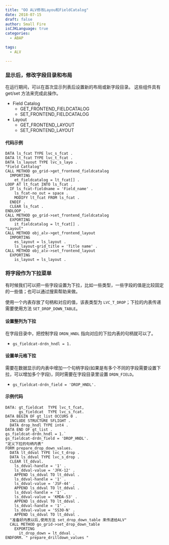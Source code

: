```yaml
---
title: "OO ALV修改Layou和FieldCatalog"
date: 2018-07-15
draft: false
author: Small Fire
isCJKLanguage: true
categories: 
  - ABAP

tags: 
  - ALV

---
```



### 显示后，修改字段目录和布局

在运行期间，可以在首次显示列表后设置新的布局或新字段目录。 这些组件具有 get/set 方法来完成此操作。

- Field Catalog
  - GET_FRONTEND_FIELDCATALOG
  - SET_FRONTEND_FIELDCATALOG
- Layout
  - GET_FRONTEND_LAYOUT
  - SET_FRONTEND_LAYOUT

#### 代码示例

```ABAP
DATA ls_fcat TYPE lvc_s_fcat .
DATA lt_fcat TYPE lvc_t_fcat .
DATA ls_layout TYPE lvc_s_layo .
"Field Cattalog"
CALL METHOD go_grid->get_frontend_fieldcatalog
  IMPORTING
    et_fieldcatalog = lt_fcat[] .
LOOP AT lt_fcat INTO ls_fcat .
  IF ls_fcat-fieldname = 'Field_name' .
    ls_fcat-no_out = space .
    MODIFY lt_fcat FROM ls_fcat .
  ENDIF .
  CLEAR ls_fcat .
ENDLOOP .
CALL METHOD go_grid->set_frontend_fieldcatalog
  EXPORTING
    it_fieldcatalog = lt_fcat[] .
"Layout"
CALL METHOD obj_alv->get_frontend_layout
  IMPORTING
    es_layout = ls_layout .
    ls_layout-grid_title = 'Title name' .
CALL METHOD obj_alv->set_frontend_layout
  EXPORTING
    is_layout = ls_layout .
```

### 将字段作为下拉菜单

有时候我们可以把一些字段设置为下拉，比如一些类型，一些字段的值是比较固定的一些值；也可以通过搜索帮助来做。

使用一个内表存放了句柄和对应的值，该表类型为 `LVC_T_DROP`；下拉的内表传递需要使用方法 `SET_DROP_DOWN_TABLE`。

#### 设置整列为下拉

在字段目录中，把控制字段 `DRDN_HNDL` 指向对应的下拉内表的句柄就可以了。

- `gs_fieldcat-drdn_hndl = 1.`

#### 设置单元格下拉

需要在数据显示的内表中增加一个句柄字段(如果是有多个不同的字段需要设置下拉，可以增加多个字段)，同时需要在字段目录里设置 `DRDN_FIELD`。

- `gs_fieldcat-drdn_field = 'DROP_HNDL'.`

#### 示例代码

```ABAP
DATA: gt_fieldcat  TYPE lvc_t_fcat,   
      gs_fieldcat  TYPE lvc_s_fcat.
DATA BEGIN OF gt_list OCCURS 0 .
  INCLUDE STRUCTURE SFLIGHT .
  DATA drop_hndl TYPE int4 .
DATA END OF gt_list .
gs_fieldcat-drdn_hndl = 1.`
gs_fieldcat-drdn_field = 'DROP_HNDL'.
"定义下拉的句柄内表"
FORM prepare_drop_down_values.
  DATA lt_ddval TYPE lvc_t_drop .
  DATA ls_ddval TYPE lvc_s_drop .
  CLEAR lt_ddval.
    ls_ddval-handle = '1' .
    ls_ddval-value = 'JFK-12' .
    APPEND ls_ddval TO lt_ddval .
    ls_ddval-handle = '1' .
    ls_ddval-value = 'JSF-44' .
    APPEND ls_ddval TO lt_ddval .
    ls_ddval-handle = '1' .
    ls_ddval-value = 'KMDA-53' .
    APPEND ls_ddval TO lt_ddval .
    ls_ddval-handle = '1' .
    ls_ddval-value = 'SS3O-N' .
    APPEND ls_ddval TO lt_ddval .
  "准备好内表以后,使用方法 set_drop_down_table 来传递给ALV"
  CALL METHOD go_grid->set_drop_down_table
    EXPORTING
      it_drop_down = lt_ddval .
ENDFORM. " prepare_drilldown_values "
```

